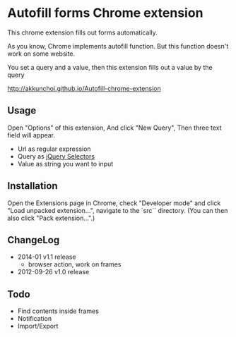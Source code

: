 Autofill forms Chrome extension
================================

This chrome extension fills out forms automatically.

As you know, Chrome implements autofill function.
But this function doesn't work on some website.

You set a query and a value, then this extension fills out a value by the query


<http://akkunchoi.github.io/Autofill-chrome-extension>


Usage
----------------

Open "Options" of this extension,
And click "New Query",
Then three text field will appear.

- Url as regular expression
- Query as [jQuery Selectors](http://api.jquery.com/category/selectors/)
- Value as string you want to input

Installation
---------------

Open the Extensions page in Chrome, check "Developer mode"
and click "Load unpacked extension...", navigate to the `src``
directory. (You can then also click "Pack extension...".)

ChangeLog
----------------
- 2014-01 v1.1 release
    - browser action, work on frames
- 2012-09-26 v1.0 release


Todo
----------------
- Find contents inside frames
- Notification
- Import/Export
